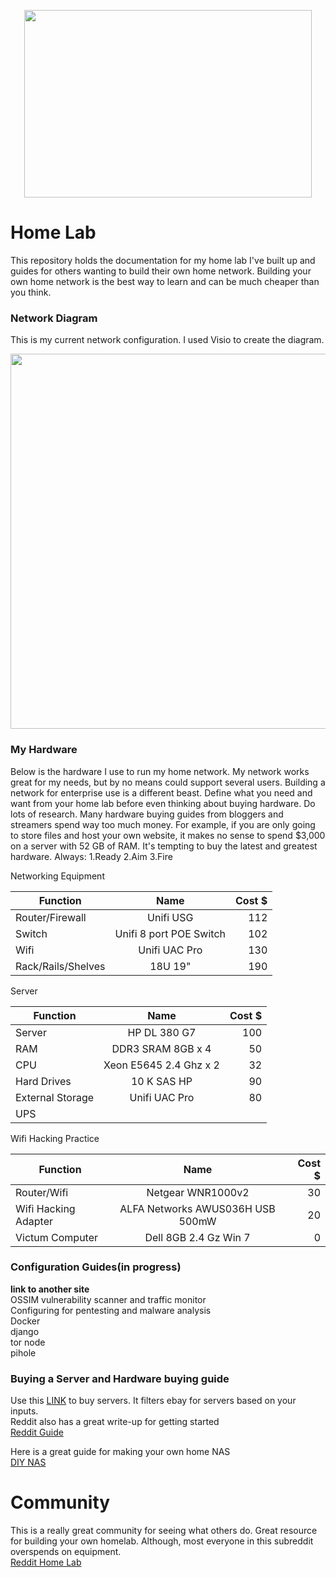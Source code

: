 <p align="center">
  <img width="460" height="300" src="https://images-na.ssl-images-amazon.com/images/I/51SoJzZvfLL._SX258_BO1,204,203,200_.jpg">
</p>

# Home Lab
This repository holds the documentation for my home lab I've built up and guides for others wanting
to build their own home network. Building your own home network is the best way to learn and can be
much cheaper than you think.


### Network Diagram
This is my current network configuration.  I used Visio to create the diagram.

<p align="center">
  <img width="600" height="600" src="https://github.com/so87/Home-Lab/blob/master/network-diagram.PNG">
</p>


### My Hardware
Below is the hardware I use to run my home network.  My network works great for my needs, 
but by no means could support several users.  Building a network for enterprise use is a different beast.
Define what you need and want from your home lab before even thinking about buying hardware. Do lots of research. Many hardware buying guides from bloggers and streamers spend way too much money.  For example, if you are only going to store
files and host your own website, it makes no sense to spend $3,000 on a server with 52 GB of RAM. 
It's tempting to buy the latest and greatest hardware.  Always: 1.Ready  2.Aim  3.Fire

Networking Equipment

| Function             | Name                       | Cost $  |
| -------------        |:-------------:             | -----:  |
| Router/Firewall      | Unifi USG                  | 112     |
| Switch               | Unifi 8 port POE Switch    | 102     |
| Wifi                 | Unifi UAC Pro              | 130     |
| Rack/Rails/Shelves   | 18U 19"                    | 190     |

Server

| Function             | Name                       | Cost $  |
| -------------        |:-------------:             | -----:  |
| Server               | HP DL 380 G7               | 100     |
| RAM                  | DDR3 SRAM 8GB x 4          | 50      |
| CPU                  | Xeon E5645 2.4 Ghz x 2     | 32      |
| Hard Drives          | 10 K SAS HP                | 90      |
| External Storage     | Unifi UAC Pro              | 80      |
| UPS                  |                            |         |

Wifi Hacking Practice

| Function             | Name                       | Cost $  |
| -------------        |:-------------:             | -----:  |
| Router/Wifi          | Netgear WNR1000v2          | 30     |
| Wifi Hacking Adapter | ALFA Networks AWUS036H USB 500mW    | 20     |
| Victum Computer      | Dell 8GB 2.4 Gz Win 7      | 0     |


### Configuration Guides(in progress)
 **link to another site** <br />
 OSSIM vulnerability scanner and traffic monitor <br />
 Configuring for pentesting and malware analysis <br />
 Docker <br />
 django <br />
 tor node <br />
 pihole <br />

### Buying a Server and Hardware buying guide
 Use this [LINK](https://www.labgopher.com/) to buy servers.  It filters ebay for servers based on your inputs. <br />
 Reddit also has a great write-up for getting started <br />
 [Reddit Guide](https://www.reddit.com/r/homelab/wiki/buyingguide)
 
 Here is a great guide for making your own home NAS <br />
 [DIY NAS](https://blog.briancmoses.com/2017/03/diy-nas-2017-edition.html) 

# Community
This is a really great community for seeing what others do.  Great resource for building your
own homelab.  Although, most everyone in this subreddit overspends on equipment. <br />
[Reddit Home Lab](https://www.reddit.com/r/homelab/)
